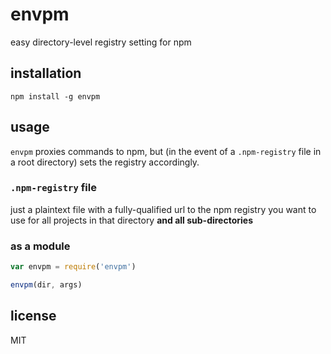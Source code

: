 envpm
====

easy directory-level registry setting for npm

## installation

`npm install -g envpm`

## usage

`envpm` proxies commands to npm, but (in the event of a `.npm-registry` file in
a root directory) sets the registry accordingly.

### `.npm-registry` file

just a plaintext file with a fully-qualified url to the npm registry you want
to use for all projects in that directory **and all sub-directories**

### as a module

```js
var envpm = require('envpm')

envpm(dir, args)
```

## license

MIT
